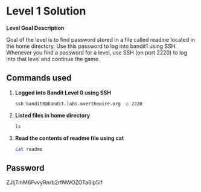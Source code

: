 # Level 1 Solution

**Level Goal Description**

Goal of the level is to find password stored in a file called readme located in the home directory. Use this password to log into bandit1 using SSH. Whenever you find a password for a level, use SSH (on port 2220) to log into that level and continue the game.

## Commands used

1. **Logged into Bandit Level 0 using SSH**
   ```bash
   ssh bandit0@bandit.labs.overthewire.org -p 2220
   ```
2. **Listed files in home directory**

   ```bash
   ls
   ```

3. **Read the contents of readme file using cat**

   ```bash
   cat readme
   ```

## Password

ZJljTmM6FvvyRnrb2rfNWOZOTa6ip5If
